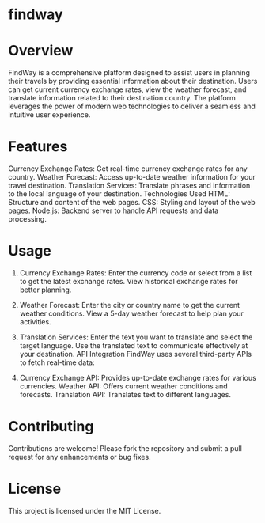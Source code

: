 # findway

# Overview
FindWay is a comprehensive platform designed to assist users in planning their travels by providing essential information about their destination. Users can get current currency exchange rates, view the weather forecast, and translate information related to their destination country. The platform leverages the power of modern web technologies to deliver a seamless and intuitive user experience.

# Features
Currency Exchange Rates: Get real-time currency exchange rates for any country.
Weather Forecast: Access up-to-date weather information for your travel destination.
Translation Services: Translate phrases and information to the local language of your destination.
Technologies Used
HTML: Structure and content of the web pages.
CSS: Styling and layout of the web pages.
Node.js: Backend server to handle API requests and data processing.

# Usage
1. Currency Exchange Rates:
Enter the currency code or select from a list to get the latest exchange rates.
View historical exchange rates for better planning.

2. Weather Forecast:
Enter the city or country name to get the current weather conditions.
View a 5-day weather forecast to help plan your activities.

3. Translation Services:
Enter the text you want to translate and select the target language.
Use the translated text to communicate effectively at your destination.
API Integration
FindWay uses several third-party APIs to fetch real-time data:

4. Currency Exchange API: 
Provides up-to-date exchange rates for various currencies.
Weather API: Offers current weather conditions and forecasts.
Translation API: Translates text to different languages.

# Contributing
Contributions are welcome! Please fork the repository and submit a pull request for any enhancements or bug fixes.

# License
This project is licensed under the MIT License.